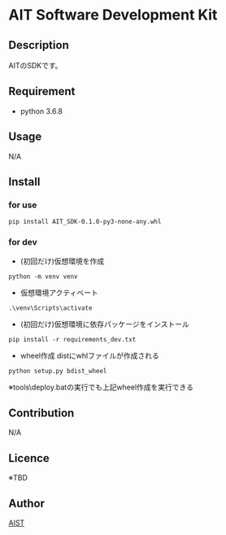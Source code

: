 # AIT Software Development Kit

## Description

AITのSDKです。

## Requirement

* python 3.6.8

## Usage

N/A

## Install

### for use

```
pip install AIT_SDK-0.1.0-py3-none-any.whl
```

### for dev

* (初回だけ)仮想環境を作成

```
python -m venv venv
```

* 仮想環境アクティベート

```
.\venv\Scripts\activate
```

* (初回だけ)仮想環境に依存パッケージをインストール

```
pip install -r requirements_dev.txt
```

* wheel作成
  distにwhlファイルが作成される

```
python setup.py bdist_wheel
```

※tools\deploy.batの実行でも上記wheel作成を実行できる

## Contribution

N/A

## Licence

※TBD  

<!--
[MIT](https://github.com/tcnksm/tool/blob/master/LICENCE)
-->

## Author

[AIST](https://www.aist.go.jp/)

